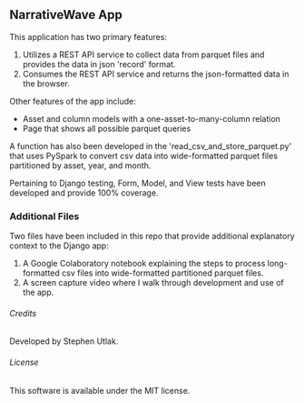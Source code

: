 ## NarrativeWave App
 
This application has two primary features:
1. Utilizes a REST API service to collect data from parquet files and provides the data in json 'record' format.
2. Consumes the REST API service and returns the json-formatted data in the browser.

Other features of the app include:
* Asset and column models with a one-asset-to-many-column  relation
* Page that shows all possible parquet queries

A function has also been developed in the 'read_csv_and_store_parquet.py' that uses PySpark to convert csv data into wide-formatted parquet files partitioned by asset, year, and month.

Pertaining to Django testing, Form, Model, and View tests have been developed and provide 100% coverage.

### Additional Files

Two files have been included in this repo that provide additional explanatory context to the Django app:

1. A Google Colaboratory notebook explaining the steps to process long-formatted csv files into wide-formatted partitioned parquet files.
2. A screen capture video where I walk through development and use of the app.

###### Credits

Developed by Stephen Utlak.

###### License

This software is available under the MIT license.
